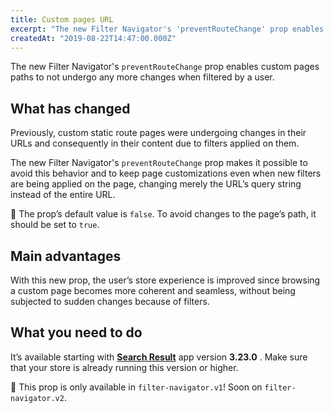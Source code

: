 ```yaml
---
title: Custom pages URL 
excerpt: "The new Filter Navigator's 'preventRouteChange' prop enables custom pages paths to not undergo any more changes when filtered by a user."
createdAt: "2019-08-22T14:47:00.000Z"
---
```


The new Filter Navigator's `preventRouteChange` prop enables custom pages paths to not undergo any more changes when filtered by a user.

## What has changed

Previously, custom static route pages were undergoing changes in their URLs and consequently in their content due to filters applied on them.

The new Filter Navigator's  `preventRouteChange` prop makes it possible to avoid this behavior and to keep page customizations even when new filters are being applied on the page, changing merely the URL’s query string instead of the entire URL.

:eyes: The prop’s default value is `false`. To avoid changes to the page’s path, it should be set to `true`.

## Main advantages

With this new prop, the user’s store experience is improved since browsing a custom page becomes more coherent and seamless, without being subjected to sudden changes because of filters.

## What you need to do

It’s available starting with [**Search Result**](https://github.com/vtex-apps/search-result) app version **3.23.0** . Make sure that your store is already running this version or higher.

:eyes: This prop is only available in `filter-navigator.v1`! Soon on `filter-navigator.v2`.
